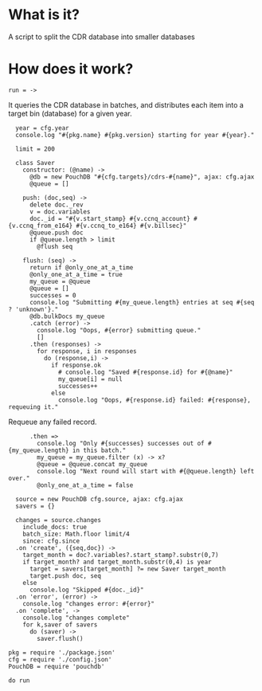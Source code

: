 What is it?
===========

A script to split the CDR database into smaller databases

How does it work?
=================

    run = ->

It queries the CDR database in batches, and distributes each item into a target bin (database) for a given year.

      year = cfg.year
      console.log "#{pkg.name} #{pkg.version} starting for year #{year}."

      limit = 200

      class Saver
        constructor: (@name) ->
          @db = new PouchDB "#{cfg.targets}/cdrs-#{name}", ajax: cfg.ajax
          @queue = []

        push: (doc,seq) ->
          delete doc._rev
          v = doc.variables
          doc._id = "#{v.start_stamp} #{v.ccnq_account} #{v.ccnq_from_e164} #{v.ccnq_to_e164} #{v.billsec}"
          @queue.push doc
          if @queue.length > limit
            @flush seq

        flush: (seq) ->
          return if @only_one_at_a_time
          @only_one_at_a_time = true
          my_queue = @queue
          @queue = []
          successes = 0
          console.log "Submitting #{my_queue.length} entries at seq #{seq ? 'unknown'}."
          @db.bulkDocs my_queue
          .catch (error) ->
            console.log "Oops, #{error} submitting queue."
            []
          .then (responses) ->
            for response, i in responses
              do (response,i) ->
                if response.ok
                  # console.log "Saved #{response.id} for #{@name}"
                  my_queue[i] = null
                  successes++
                else
                  console.log "Oops, #{response.id} failed: #{response}, requeuing it."

Requeue any failed record.

          .then =>
            console.log "Only #{successes} successes out of #{my_queue.length} in this batch."
            my_queue = my_queue.filter (x) -> x?
            @queue = @queue.concat my_queue
            console.log "Next round will start with #{@queue.length} left over."
            @only_one_at_a_time = false

      source = new PouchDB cfg.source, ajax: cfg.ajax
      savers = {}

      changes = source.changes
        include_docs: true
        batch_size: Math.floor limit/4
        since: cfg.since
      .on 'create', ({seq,doc}) ->
        target_month = doc?.variables?.start_stamp?.substr(0,7)
        if target_month? and target_month.substr(0,4) is year
          target = savers[target_month] ?= new Saver target_month
          target.push doc, seq
        else
          console.log "Skipped #{doc._id}"
      .on 'error', (error) ->
        console.log "changes error: #{error}"
      .on 'complete', ->
        console.log "changes complete"
        for k,saver of savers
          do (saver) ->
            saver.flush()

    pkg = require './package.json'
    cfg = require './config.json'
    PouchDB = require 'pouchdb'

    do run
